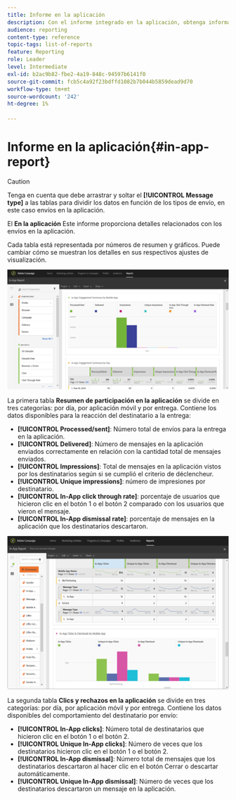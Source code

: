 ```yaml
---
title: Informe en la aplicación
description: Con el informe integrado en la aplicación, obtenga información sobre el éxito de los mensajes integrados en la aplicación.
audience: reporting
content-type: reference
topic-tags: list-of-reports
feature: Reporting
role: Leader
level: Intermediate
exl-id: b2ac9b82-fbe2-4a19-848c-94597b6141f0
source-git-commit: fcb5c4a92f23bdffd1082b7b044b5859dead9d70
workflow-type: tm+mt
source-wordcount: '242'
ht-degree: 1%

---
```


# Informe en la aplicación{#in-app-report}

>[!CAUTION]
>
>Tenga en cuenta que debe arrastrar y soltar el **[!UICONTROL Message type]** a las tablas para dividir los datos en función de los tipos de envío, en este caso envíos en la aplicación.

El **En la aplicación** Este informe proporciona detalles relacionados con los envíos en la aplicación.

Cada tabla está representada por números de resumen y gráficos. Puede cambiar cómo se muestran los detalles en sus respectivos ajustes de visualización.

![](assets/inapp_report.png)

La primera tabla **Resumen de participación en la aplicación** se divide en tres categorías: por día, por aplicación móvil y por entrega. Contiene los datos disponibles para la reacción del destinatario a la entrega:

* **[!UICONTROL Processed/sent]**: Número total de envíos para la entrega en la aplicación.
* **[!UICONTROL Delivered]**: Número de mensajes en la aplicación enviados correctamente en relación con la cantidad total de mensajes enviados.
* **[!UICONTROL Impressions]**: Total de mensajes en la aplicación vistos por los destinatarios según si se cumplió el criterio de déclencheur.
* **[!UICONTROL Unique impressions]**: número de impresiones por destinatario.
* **[!UICONTROL In-App click through rate]**: porcentaje de usuarios que hicieron clic en el botón 1 o el botón 2 comparado con los usuarios que vieron el mensaje.
* **[!UICONTROL In-App dismissal rate]**: porcentaje de mensajes en la aplicación que los destinatarios descartaron.

![](assets/inapp_report_1.png)

La segunda tabla **Clics y rechazos en la aplicación** se divide en tres categorías: por día, por aplicación móvil y por entrega. Contiene los datos disponibles del comportamiento del destinatario por envío:

* **[!UICONTROL In-App clicks]**: Número total de destinatarios que hicieron clic en el botón 1 o el botón 2.
* **[!UICONTROL Unique In-App clicks]**: Número de veces que los destinatarios hicieron clic en el botón 1 o el botón 2.
* **[!UICONTROL In-App dismissal]**: Número total de mensajes que los destinatarios descartaron al hacer clic en el botón Cerrar o descartar automáticamente.
* **[!UICONTROL Unique In-App dismissal]**: Número de veces que los destinatarios descartaron un mensaje en la aplicación.
